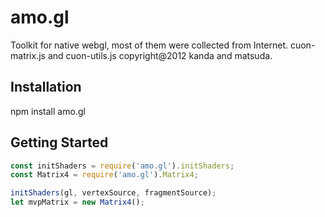# amo.gl
Toolkit for native webgl, most of them were collected from Internet.
cuon-matrix.js and cuon-utils.js copyright@2012 kanda and matsuda.

## Installation
npm install amo.gl

## Getting Started
``` javascript 
const initShaders = require('amo.gl').initShaders;
const Matrix4 = require('amo.gl').Matrix4;

initShaders(gl, vertexSource, fragmentSource);
let mvpMatrix = new Matrix4();
``` 